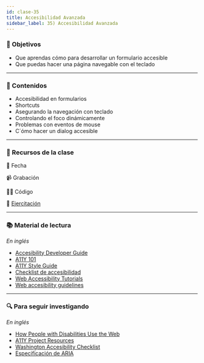 ```yaml
---
id: clase-35
title: Accesibilidad Avanzada
sidebar_label: 35) Accesibilidad Avanzada
---
```


### 🏁 Objetivos

- Que aprendas cómo para desarrollar un formulario accesible
- Que puedas hacer una página navegable con el teclado

---

### 📝 Contenidos

- Accesibilidad en formularios
- Shortcuts
- Asegurando la navegación con teclado
- Controlando el foco dinámicamente
- Problemas con eventos de mouse
- C´ómo hacer un dialog accesible

---

### 🚀 Recursos de la clase

📆 Fecha

📹 Grabación

👩‍💻 Código

💪 [Ejercitación](https://github.com/Ada-IT/ejercicios-frontend/blob/master/modulo-2/ejercicios/accesibilidad-avanzada.md)

---

### 📚 Material de lectura

_En inglés_

- [Accesibility Developer Guide](https://www.accessibility-developer-guide.com/)
- [A11Y 101](https://a11y-101.com/)
- [A11Y Style Guide](https://a11y-style-guide.com/style-guide/)
- [Checklist de accesibilidad](https://www.a11yproject.com/checklist/)
- [Web Accessibility Tutorials](https://www.w3.org/WAI/tutorials/)
- [Web accesibility guidelines](http://web-accessibility.carnegiemuseums.org/)

---

### 🔍 Para seguir investigando

_En inglés_

- [How People with Disabilities Use the Web](https://www.w3.org/WAI/people-use-web/)
- [A11Y Project Resources](https://www.a11yproject.com/resources/)
- [Washington Accesibility Checklist](https://www.washington.edu/accessibility/checklist/)
- [Especificación de ARIA](https://www.w3.org/TR/wai-aria-practices-1.1/#intro)
